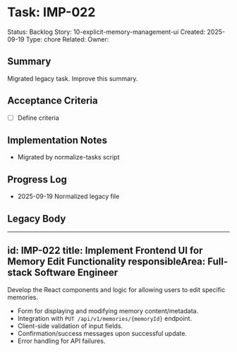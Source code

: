 # Task: IMP-022
Status: Backlog
Story: 10-explicit-memory-management-ui
Created: 2025-09-19
Type: chore
Related:
Owner:

## Summary
Migrated legacy task. Improve this summary.

## Acceptance Criteria
- [ ] Define criteria

## Implementation Notes
- Migrated by normalize-tasks script

## Progress Log
- 2025-09-19 Normalized legacy file

## Legacy Body

---
id: IMP-022
title: Implement Frontend UI for Memory Edit Functionality
responsibleArea: Full-stack Software Engineer
---
Develop the React components and logic for allowing users to edit specific memories.
*   Form for displaying and modifying memory content/metadata.
*   Integration with `PUT /api/v1/memories/{memoryId}` endpoint.
*   Client-side validation of input fields.
*   Confirmation/success messages upon successful update.
*   Error handling for API failures.
